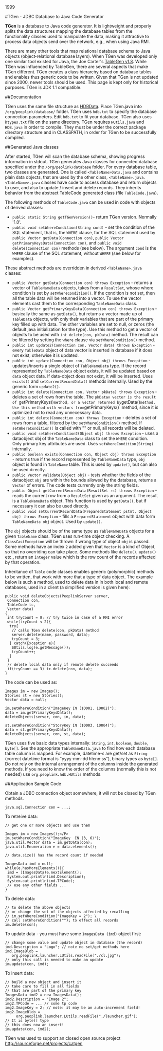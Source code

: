 1999

#TGen - JDBC Database to Java Code Generator

<!--- tags: java -->

**TGen** is a database to Java code generator. It is lightweight and properly splits the data structures mapping the database tables from the functionality classes used to manipulate the data, making it attractive to process data objects send over the network, e.g., when using Java RMI. 

There are many other tools that map relational database schema to Java objects (object-relational database layers).  When TGen was developed only one similar tool existed for Java, the Joe Carter's [TableGen v1.8](http://freespace.virgin.net/joe.carter/TableGen/). While TGen was influenced by TableGen, there are several aspects that make TGen different. TGen creates a class hierarchy based on database tables and enables thus generic code to be written. Given that TGen is not updated since 2000, newer tools should be used. This page is kept only for historical purposes. TGen is JDK 1.1 compatible.

##Documentation

TGen uses the same file structure as [HDBData](#r/java-hdbdata.md). Place TGen.java into `/org/peoplink/database/` folder. TGen uses `hdb.txt` to specify the database connection parameters. Edit `hdb.txt` to fit your database. TGen also uses `htypes.txt` file on the same directory. TGen requires `HUtils.java` and `HDB.java` in order to compile. They must be under the correct package directory structure and in CLASSPATH, in order for TGen to be successfully compiled.

##Generated Java classes

After started, TGen will scan the database schema, showing progress information in stdout. TGen generates Java classes for connected database specified under the `/org/peolink/database` folder. For every database table, two classes are generated. One is called `<TableName>Data.java` and contains plain data objects, that are used by the other class, `<TableName>.java`. `<TableName>.java` classes have code to access database and return objects to user, and also to update / insert and delete records. They inherits behavior from the abstract TableCode generated class (file `TableCode.java`).

The following methods of `TableCode.java` can be used in code with objects of derived classes:

* `public static String getTGenVersion()`- return TGen version. Normally '1.0'.
* `public void setWhereCondition(String cond)` - set the condition of the SQL statement, that is, the `WHERE` clause, for the SQL statement used by `public Vector getData(Connection con)`, `public Vector getPrimaryKeysData(Connection con)`, and `public void delete(Connection con)` methods (see below). The argument `cond` is the `WHERE` clause of the SQL statement, without `WHERE` (see below for examples).

These abstract methods are overridden in derived `<TableName>.java` classes:

* `public Vector getData(Connection con) throws Exception` - returns a vector of `TableNameData` objects, takes from a `ResultSet`, whose where condition is set by `setWhereCondition()`. If the condition is not set, then all the table data will be returned into a vector. To use the vector elements cast them to the corresponding `TableNameData` class.
* `public Vector getPrimaryKeysData(Connection con) throws Exception` - basically the same as `getData()`, but returns a vector made up of `TableData` objects, with only their variables that are part of the primary key filled up with data. The other variables are set to null, or zeros (the default java initialization for the type). Use this method to get a vector of objects to be used with `int delete(con, pkData)` method. The result can be filtered by setting the `where` clause via `setWhereCondition()` method.
* `public int update2(Connection con, Vector data) throws Exception` - every `TableData` object of data vector is inserted in database if it does not exist, otherwise it is updated.
* `public int update(Connection con, Object obj) throws Exception` - updates/inserts a single object of `TableNameData` type. If the record represented by `TableNameData` object exists, it will be updated based on `data` object data. If data-object does not exist, it will be inserted. Uses `exists()` and `setCurrentRecordData()` methods internally. Used by the generic form `update2()`.
* `public int delete(Connection con, Vector pkData) throws Exception` - deletes a set of rows from the table. The `pkDatav vector is the result of `getPrimaryKeys()` method, or a vector returned by `getData()` method. Use this method with vectors from `getPrimaryKeys()` method, since it is optimized not to read any unnecessary data.
* `public int delete(Connection con) throws Exception` - deletes a set of rows from a table, filtered by the `setWhereCondition()` method. If `setWhereCondition()` is called with "" or null, all records will be deleted.
* `public void setWhereCondition2(Object obj) throws Exception` - uses a dataobject obj of the `TableNameData` class to set the `WHERE` condition. Only primary key attributes are used. Uses `setWhereCondition(String)` internally.
* `public boolean exists(Connection con, Object obj) throws Exception` - returns true if the record represented by `TableNameData` type, `obj` object is found in `TableName` table. This is used by `update()`, but can also be used direclty.
* `public Vector validate(Object obj)` - tests whether the fields of the dataobject `obj` are within the bounds allowed by the database, returns a `Vector` of errors. The code tests currently only the string fields.
* `public Object getCurrentRecordData(ResultSet rs) throws Exception` - reads the current row from a `ResultSet` given as an argument. The result is a `TableNameData` object. This function is used by `getData()`, but if necessary it can also be used directly.
* `public void setCurrentRecordData(PreparedStatement pstmt, Object obj) throws Exception` - fills a `PreparedStatement` object with data form `TableNameData obj` object. Used by `update()`.

The `obj` objects should be of the same type as `TableNameData` objects for a given `TableName` class. TGen uses run-time object checking. A `ClassCastException` will be thrown if wrong type of object `obj` is passed. Some methods have an index `2` added given that `Vector` is a kind of Object, so that no overriding can take place. Some methods like `delete()`, `update()` etc., return an `integer` value which is the row count of the records affected by that operation.

Inheritance of `Table` code classes enables generic (polymorphic) methods to be written, that work with more that a type of data object. The example below is such a method, used to delete data in in both local and remote databases, used in a client (a simplified version is given here):

```
public void deleteObjects(PeoplinkServer server,
 Connection con,
 TableCode tc,
 Vector data)
{
 int tryCount = 0; // try twice in case of a RMI error
 while(tryCount < 2){
  try{
   // calls TGen delete(con, pkData) method
   server.delete(name, password, data);
   tryCount = 3;
  } catch(Exception e){
   SUtils.log(e.getMessage());
   tryCount++;
  }
 }
 // delete local data only if remote delete succeeds
 if(tryCount == 3) tc.delete(con, data);
}
```

The code can be used as:

```
Images im = new Images();
Stories st = new Stories();
Vector data = null;

im.setWhereCondition("ImageKey IN (10001, 10002)");
data = im.getPrimaryKeysData();
deleteObjects(server, con, im, data);

st.setWhereCondition("StoryKey IN (10003, 10004)");
data = st.getPrimaryKeysData();
deleteObjects(server, con, st, data);
```
TGen uses five basic data types internally: `String`, `int`, `boolean`, `double`, `byte[]`. See the appropriate `TableNameData.java` to find how each database table column is mapped. For example, datetime-s are get/set as `String` (correct datetime format is "yyyy-mm-dd hh:nn:ss"), binary types as `byte[]`. Do not rely on the internal arrangement of the columns inside the generated methods. If you need to know the order of the columns (normally this is not needed) use `org.peoplink.hdb.HUtils` methods.

##Application Sample Code

Obtain a JDBC connection object somewhere, it will not be closed by TGen methods.
```
java.sql.Connection con = ...;
```
To retreive data:
```
// get one or more objects and use them

Images im = new Images();</P>
im.setWhereCondition("ImageKey  IN (3, 6)");
java.util.Vector data = im.getData(con);
java.util.Enumeration e = data.elements();

// data.size() has the record count if needed

ImagesData imd = null;
while(e.hasMoreElements()){
 imd = (ImagesData)e.nextElement();
 System.out.println(imd.Description);
 System.out.println(imd.TPCode);
 // use any other fields ...
}
```
To delete data:
```
// to delete the above objects
// or change the set of the objects affected by recalling
// im.setWhereCondition("ImageKey = 2"); \
// call setWhereCondition(""); to effect all records
im.delete(con);
```
To update data - you must have some `ImagesData (imd)` object first:
```
// change some value and update object in database (the record)
imd.Description = "Logo"; // note no set/get methods here
imd.ImageBlob =
   org.peoplink.launcher.LUtils.readFile("./cl.jpg");
// only this call is needed to make an update
im.update(con, imd);
```
To insert data:
```
// build a new object and insert it
// take care to fill in all fields
// that are part of the primary key
ImagesData imd2 = new ImagesData();
imd2.Description = "Image 2";
img2.TPCode = ... // some tp code
img2.ImageKey = 2; // note: it may be an auto-increment field!
img2.ImageBlob =
     org.peoplink.launcher.LUtils.readFile("./launcher.gif");
// It is byte[] type
// this does now an insert!
im.update(con, imd2);
```

TGen was used to support an closed open source project http://sourceforge.net/projects/catgen

